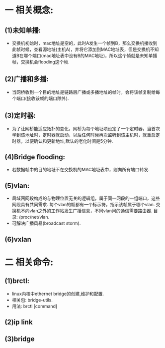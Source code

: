 # 一 相关概念:
## (1)未知单播:
- 交换机初始时，mac地址是空的，此时A发生一个帧到B，那么交换机接收到此帧时候，查看源地址(主机A)，并将它添加到MAC地址表，但是交换机不知道B在哪个端口(mac地址表中没有B的MAC地址)，所以这个帧就是未知单播帧，交换机会flooding这个帧.

## (2)广播和多播:
- 当网桥收到一个目的地址是链路层广播或多播地址的帧时，会将该帧复制给每个端口(接收该帧的端口除外).

## (3)定时器:
- 为了让网桥能适应拓扑的变化，网桥为每个地址项设定了一个定时器，当首次学到该地址时，定时器就启动，以后任何时候再次监听到该主机时，就重启定时器，以便确认和更新地址,默认的老化时间是5分钟.

## (4)Bridge flooding:
- 若数据帧中的目的地址不在交换机的MAC地址表中，则向所有端口转发.

## (5)vlan:
- 局域网网段构成的与物理位置无关的逻辑组，属于同一网段的一组端口，这些网段具有共同需求. 每个vlan的帧都有一个标示符，指示该帧属于哪个vlan. 交换机不向vlan之外的工作站发生广播信息，不同vlan间的通信需要路由器. 目录: /proc/net/vlan.
- 可解决广播风暴(broadcast storm).

## (6)vxlan

# 二 相关命令:
## (1)brctl:
- linux内核中ethernet bridge的创建,维护和配置.
- 相关包: bridge-utils.
- 用法: brctl [command]

## (2)ip link

## (3)bridge

